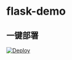 # flask-demo

## 一键部署

[![Deploy](https://www.herokucdn.com/deploy/button.svg)](https://heroku.com/deploy)
